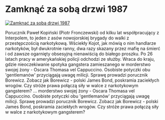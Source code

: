 Zamknąć za sobą drzwi 1987 
=============
[![Zamknąć za sobą drzwi 1987 ](http://vidos.pl/images/player.gif)](http://vidos.pl/zamknac-za-soba-drzwi-1987)

 Porucznik Paweł Kopiński (Piotr Fronczewski) od kilku lat współpracujący z Interpolem, to jeden z asów nowojorskiej brygady do walki z przestępczością narkotykową. Wściekły Kojot, jak mówią o nim handlarze narkotyków, był dwukrotnie ranny, dwa razy skazany przez mafię na śmierć i od zawsze ogarnięty obsesyjną nienawiścią do białego proszku. Po 26 latach pracy w amerykańskiej policji odchodzi ze służby. Wraca do kraju, gdzie nieoczekiwanie spotyka gangstera zamieszanego w morderstwo swojej żony - Oscara Thomasa vel Cappuccino. Osobiste potyczki obu 'gentlemanów' przyciągają uwagę milicji. Sprawę prowadzi porucznik Borewicz. Zobacz jak Borewicz - polski James Bond, poskramia zaciekłych wrogów. Czy stróże prawa połączą siły w walce z narkotykowym gangsterem?   ... morderstwo swojej żony - Oscara Thomasa vel Cappuccino. Osobiste potyczki obu 'gentlemanów' przyciągają uwagę milicji. Sprawę prowadzi porucznik Borewicz. Zobacz jak Borewicz - polski James Bond, poskramia zaciekłych wrogów. Czy stróże prawa połączą siły w walce z narkotykowym gangsterem?

